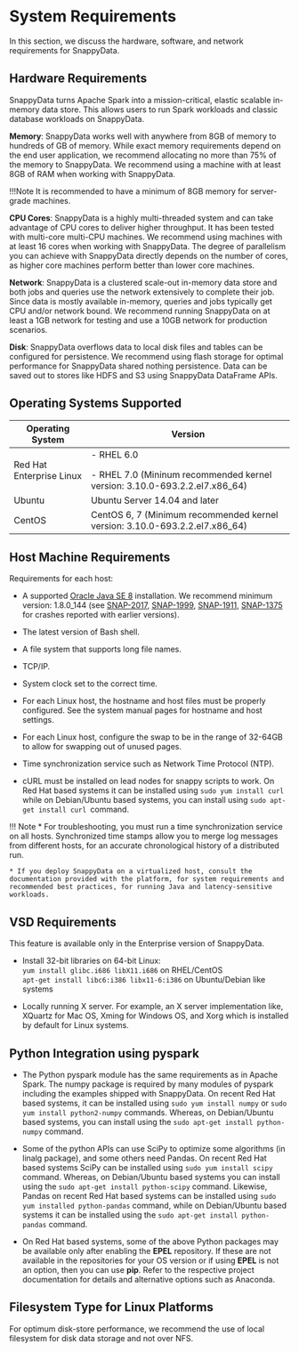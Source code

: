 # System Requirements

In this section, we discuss the hardware, software, and network requirements for SnappyData.

## Hardware  Requirements

SnappyData turns Apache Spark into a mission-critical, elastic scalable in-memory data store. This allows users to run Spark workloads and classic database workloads on SnappyData.

**Memory**: SnappyData works well with anywhere from 8GB of memory to hundreds of GB of memory. While exact memory requirements depend on the end user application, we recommend allocating no more than 75% of the memory to SnappyData. We recommend using a machine with at least 8GB of RAM when working with SnappyData.

!!!Note
	It is recommended to have a minimum of 8GB memory for server-grade machines.
    
**CPU Cores**: SnappyData is a highly multi-threaded system and can take advantage of CPU cores to deliver higher throughput. It has been tested with multi-core multi-CPU machines. We recommend using machines with at least 16 cores when working with SnappyData. The degree of parallelism you can achieve with SnappyData directly depends on the number of cores, as higher core machines perform better than lower core machines.

**Network**: SnappyData is a clustered scale-out in-memory data store and both jobs and queries use the network extensively to complete their job. Since data is mostly available in-memory, queries and jobs typically get CPU and/or network bound. We recommend running SnappyData on at least a 1GB network for testing and use a 10GB network for production scenarios.

**Disk**: SnappyData overflows data to local disk files and tables can be configured for persistence. We recommend using flash storage for optimal performance for SnappyData shared nothing persistence. Data can be saved out to stores like HDFS and S3 using SnappyData DataFrame APIs.


## Operating Systems Supported

| Operating System| Version |
|--------|--------|
|Red Hat Enterprise Linux|- RHEL 6.0 </p> - RHEL 7.0 (Mininum recommended kernel version: 3.10.0-693.2.2.el7.x86_64)|
|Ubuntu|Ubuntu Server 14.04 and later||
|CentOS|CentOS 6, 7 (Minimum recommended kernel version: 3.10.0-693.2.2.el7.x86_64)|


## Host Machine Requirements
Requirements for each host:

* A supported [Oracle Java SE 8](http://www.oracle.com/technetwork/java/javase/downloads) installation. We recommend minimum version: 1.8.0_144 (see [SNAP-2017](https://jira.snappydata.io/browse/SNAP-2017), [SNAP-1999](https://jira.snappydata.io/browse/SNAP-1999), [SNAP-1911](https://jira.snappydata.io/browse/SNAP-1911), [SNAP-1375](https://jira.snappydata.io/browse/SNAP-1375) for crashes reported with earlier versions).

* The latest version of Bash shell.

* A file system that supports long file names.

* TCP/IP.

* System clock set to the correct time.

* For each Linux host, the hostname and host files must be properly configured. See the system manual pages for hostname and host settings.

* For each Linux host, configure the swap to be in the range of 32-64GB to allow for swapping out of unused pages.

* Time synchronization service such as Network Time Protocol (NTP).

* cURL must be installed on lead nodes for snappy scripts to work. On Red Hat based systems it can be installed using `sudo yum install curl` while on Debian/Ubuntu based systems, you can install using `sudo apt-get install curl `command.

!!! Note
	* For troubleshooting, you must run a time synchronization service on all hosts. Synchronized time stamps allow you to merge log messages from different hosts, for an accurate chronological history of a distributed run.

	* If you deploy SnappyData on a virtualized host, consult the documentation provided with the platform, for system requirements and recommended best practices, for running Java and latency-sensitive workloads.

## VSD Requirements

<ent>This feature is available only in the Enterprise version of SnappyData. </br></ent> 

- Install 32-bit libraries on 64-bit Linux:</br>
	`yum install glibc.i686 libX11.i686` on RHEL/CentOS</br>
	`apt-get install libc6:i386 libx11-6:i386` on Ubuntu/Debian like systems</br>

- Locally running X server. For example, an X server implementation like, XQuartz for Mac OS, Xming for Windows OS, and Xorg which is installed by default for Linux systems.

## Python Integration using pyspark 
-	The Python pyspark module has the same requirements as in Apache Spark. The numpy package is required by many modules of pyspark including the examples shipped with SnappyData. On recent Red Hat based systems, it can be installed using `sudo yum install numpy` or `sudo yum install python2-numpy` commands. Whereas, on Debian/Ubuntu based systems, you can install using the `sudo apt-get install python-numpy` command.

-	Some of the python APIs can use SciPy to optimize some algorithms (in linalg package), and some others need Pandas. On recent Red Hat based systems SciPy can be installed using `sudo yum install scipy` command. Whereas,  on Debian/Ubuntu based systems you can install using the `sudo apt-get install python-scipy` command. Likewise, Pandas on recent Red Hat based systems can be installed using `sudo yum installed python-pandas` command, while on Debian/Ubuntu based systems it can be installed using the `sudo apt-get install python-pandas` command.

-	On Red Hat based systems, some of the above Python packages may be available only after enabling the **EPEL** repository. If these are not available in the repositories for your OS version or if using **EPEL** is not an option, then you can use **pip**. Refer to the respective project documentation for details and alternative options such as Anaconda.

## Filesystem Type for Linux Platforms

For optimum disk-store performance, we recommend the use of local filesystem for disk data storage and not over NFS.


